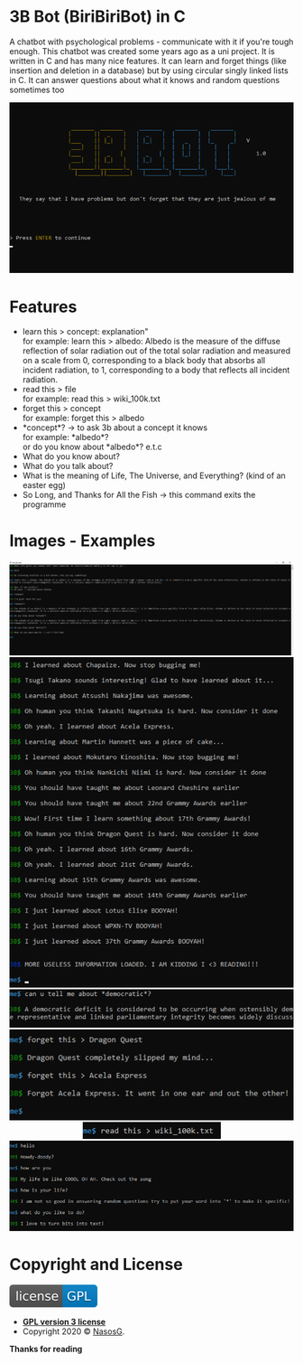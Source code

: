 # 3B Bot (BiriBiriBot) in C

A chatbot with psychological problems - communicate with it if you're tough enough. This chatbot was created some years ago as a uni project. It is written in C and has many nice features. It can learn and forget things (like insertion and deletion in a database) but by using circular singly linked lists in C. It can answer questions about what it knows and random questions sometimes too

<div align="center"><img src="images/1.png"></div>


# Features

- learn this > concept: explanation"
<br>for example: learn this > albedo: Albedo is the measure of the diffuse reflection of solar radiation out of the total solar radiation and measured on a scale from 0, corresponding to a black body that absorbs all incident radiation, to 1, corresponding to a body that reflects all incident radiation.
- read this > file 
<br>for example: read this > wiki_100k.txt
- forget this > concept
<br>for example: forget this > albedo
- \*concept\*? -> to ask 3b about a concept it knows
<br>for example: \*albedo\*?  <br>or do you know about \*albedo\*? e.t.c
- What do you know about?
- What do you talk about?
- What is the meaning of Life, The Universe, and Everything? (kind of an easter egg)
- So Long, and Thanks for All the Fish  -> this command exits the programme

 
# Images - Examples

<div align="center"><img src="images/2.png"></div>
<div align="center"><img src="images/3.png"></div>
<div align="center"><img src="images/4.png"></div>
<div align="center"><img src="images/5.png"></div>
<div align="center"><img src="images/6.png"></div>
<div align="center"><img src="images/7.png"></div>


# Copyright and License

[![License](images/license-GPL-blue.svg)](https://www.gnu.org/licenses/gpl-3.0.en.html)

- **[GPL version 3 license](https://opensource.org/licenses/GPL-3.0)**
- Copyright 2020 © <a href="https://github.com/NasosG" target="_blank">NasosG</a>.


**Thanks for reading**